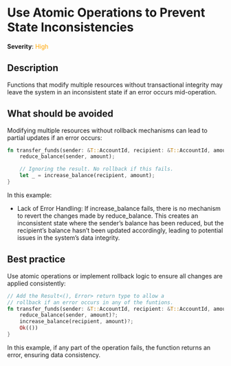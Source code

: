 # Use Atomic Operations to Prevent State Inconsistencies

**Severity**: <span style="color:orange;">High</span>

## Description

Functions that modify multiple resources without transactional integrity may leave the system in an inconsistent state
if an error occurs mid-operation.

## What should be avoided

Modifying multiple resources without rollback mechanisms can lead to partial updates if an error occurs:

```rust
fn transfer_funds(sender: &T::AccountId, recipient: &T::AccountId, amount: u32) {
    reduce_balance(sender, amount);

    // Ignoring the result. No rollback if this fails.
    let _ = increase_balance(recipient, amount);
}
```

In this example:

- Lack of Error Handling: If increase_balance fails, there is no mechanism to revert the changes made by reduce_balance. This creates an inconsistent state where the sender’s balance has been reduced, but the recipient’s balance hasn’t been updated accordingly, leading to potential issues in the system’s data integrity.

## Best practice

Use atomic operations or implement rollback logic to ensure all changes are applied consistently:

```rust
// Add the Result<(), Error> return type to allow a
// rollback if an error occurs in any of the funtions.
fn transfer_funds(sender: &T::AccountId, recipient: &T::AccountId, amount: u32) -> Result<(), Error> {
    reduce_balance(sender, amount)?;
    increase_balance(recipient, amount)?;
    Ok(())
}
```

In this example, if any part of the operation fails, the function returns an error, ensuring data consistency.
